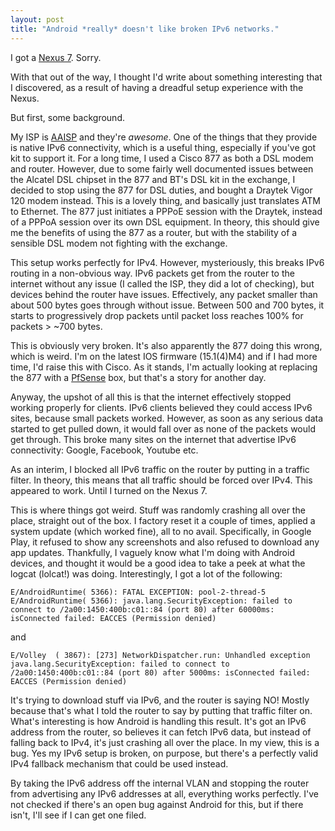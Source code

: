 ```yaml
---
layout: post
title: "Android *really* doesn't like broken IPv6 networks."
---
```

I got a [Nexus 7](http://www.google.com/nexus/7/). Sorry.

With that out of the way, I thought I'd write about something interesting that I discovered, as a result of having a dreadful setup experience with the Nexus.

But first, some background.

My ISP is [AAISP](http://aaisp.net.uk/) and they're *awesome*. One of the things that they provide is native IPv6 connectivity, which is a useful thing, especially if you've got kit to support it. For a long time, I used a Cisco 877 as both a DSL modem and router. However, due to some fairly well documented issues between the Alcatel DSL chipset in the 877 and BT's DSL kit in the exchange, I decided to stop using the 877 for DSL duties, and bought a Draytek Vigor 120 modem instead. This is a lovely thing, and basically just translates ATM to Ethernet. The 877 just initiates a PPPoE session with the Draytek, instead of a PPPoA session over its own DSL equipment. In theory, this should give me the benefits of using the 877 as a router, but with the stability of a sensible DSL modem not fighting with the exchange.

This setup works perfectly for IPv4. However, mysteriously, this breaks IPv6 routing in a non-obvious way. IPv6 packets get from the router to the internet without any issue (I called the ISP, they did a lot of checking), but devices behind the router have issues. Effectively, any packet smaller than about 500 bytes goes through without issue. Between 500 and 700 bytes, it starts to progressively drop packets until packet loss reaches 100% for packets > ~700 bytes.

This is obviously very broken. It's also apparently the 877 doing this wrong, which is weird. I'm on the latest IOS firmware (15.1(4)M4) and if I had more time, I'd raise this with Cisco. As it stands, I'm actually looking at replacing the 877 with a [PfSense](http://www.pfsense.org/) box, but that's a story for another day.

Anyway, the upshot of all this is that the internet effectively stopped working properly for clients. IPv6 clients believed they could access IPv6 sites, because small packets worked. However, as soon as any serious data started to get pulled down, it would fall over as none of the packets would get through. This broke many sites on the internet that advertise IPv6 connectivity: Google, Facebook, Youtube etc. 

As an interim, I blocked all IPv6 traffic on the router by putting in a traffic filter. In theory, this means that all traffic should be forced over IPv4. This appeared to work. Until I turned on the Nexus 7.

This is where things got weird. Stuff was randomly crashing all over the place, straight out of the box. I factory reset it a couple of times, applied a system update (which worked fine), all to no avail. Specifically, in Google Play, it refused to show any screenshots and also refused to download any app updates. Thankfully, I vaguely know what I'm doing with Android devices, and thought it would be a good idea to take a peek at what the logcat (lolcat!) was doing. Interestingly, I got a lot of the following:

    E/AndroidRuntime( 5366): FATAL EXCEPTION: pool-2-thread-5
    E/AndroidRuntime( 5366): java.lang.SecurityException: failed to connect to /2a00:1450:400b:c01::84 (port 80) after 60000ms: isConnected failed: EACCES (Permission denied)


and

    E/Volley  ( 3867): [273] NetworkDispatcher.run: Unhandled exception java.lang.SecurityException: failed to connect to /2a00:1450:400b:c01::84 (port 80) after 5000ms: isConnected failed: EACCES (Permission denied)

It's trying to download stuff via IPv6, and the router is saying NO! Mostly because that's what I told the router to say by putting that traffic filter on. What's interesting is how Android is handling this result. It's got an IPv6 address from the router, so believes it can fetch IPv6 data, but instead of falling back to IPv4, it's just crashing all over the place. In my view, this is a bug. Yes my IPv6 setup is broken, on purpose, but there's a perfectly valid IPv4 fallback mechanism that could be used instead.

By taking the IPv6 address off the internal VLAN and stopping the router from advertising any IPv6 addresses at all, everything works perfectly. I've not checked if there's an open bug against Android for this, but if there isn't, I'll see if I can get one filed. 